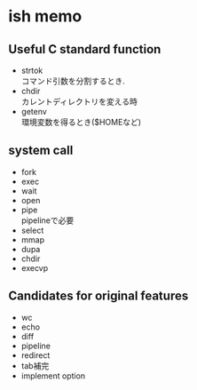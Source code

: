 # ish memo

## Useful C standard function
- strtok\
コマンド引数を分割するとき.
- chdir\
カレントディレクトリを変える時
- getenv\
環境変数を得るとき($HOMEなど)
## system call
- fork
- exec
- wait
- open
- pipe\
pipelineで必要
- select
- mmap
- dupa
- chdir
- execvp


## Candidates for original features
- wc
- echo
- diff
- pipeline
- redirect
- tab補完
- implement option